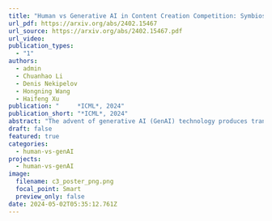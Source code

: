 ```yaml
---
title: "Human vs Generative AI in Content Creation Competition: Symbiosis or Conflict?"
url_pdf: https://arxiv.org/abs/2402.15467
url_source: https://arxiv.org/abs/2402.15467.pdf
url_video: 
publication_types:
  - "1"
authors:
  - admin
  - Chuanhao Li
  - Denis Nekipelov
  - Hongning Wang
  - Haifeng Xu
publication: "     *ICML*, 2024"
publication_short: "*ICML*, 2024"
abstract: "The advent of generative AI (GenAI) technology produces transformative impact on the content creation landscape, offering alternative approaches to produce diverse, high-quality content across media, thereby reshaping online ecosystems but also raising concerns about market over-saturation and the potential marginalization of human creativity. Our work introduces a competition model generalized from the Tullock contest to analyze the tension between human creators and GenAI. Our theory and simulations suggest that despite challenges, a stable equilibrium between human and AI-generated content is possible. Our work contributes to understanding the competitive dynamics in the content creation industry, offering insights into the future interplay between human creativity and technological advancements in GenAI."
draft: false
featured: true
categories:
  - human-vs-genAI
projects:
  - human-vs-genAI
image:
  filename: c3_poster_png.png
  focal_point: Smart
  preview_only: false
date: 2024-05-02T05:35:12.761Z
---
```

